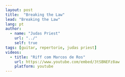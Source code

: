 ```yaml
---
layout: post
title:  "Breaking the Law"
lead: "Breaking the Law"
lang: pt
author:
  - name: "Judas Priest"
    url: "../"
    self: true
tags: [guitar, repertorie, judas priest]
videos:
  - title: "Riff com Marcos de Ros"
    url: https://www.youtube.com/embed/3tSBNEFz8aw
    platform: youtube
---
```


